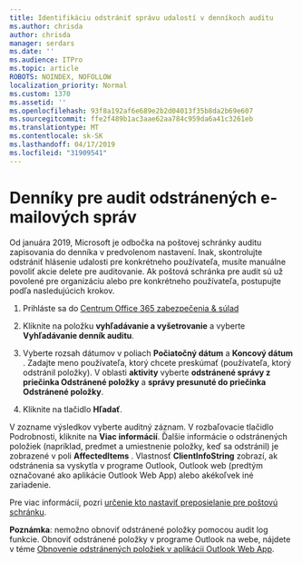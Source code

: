 ```yaml
---
title: Identifikáciu odstrániť správu udalostí v denníkoch auditu
ms.author: chrisda
author: chrisda
manager: serdars
ms.date: ''
ms.audience: ITPro
ms.topic: article
ROBOTS: NOINDEX, NOFOLLOW
localization_priority: Normal
ms.custom: 1370
ms.assetid: ''
ms.openlocfilehash: 93f8a192af6e689e2b2d04013f35b8da2b69e607
ms.sourcegitcommit: ffe2f489b1ac3aae62aa784c959da6a41c3261eb
ms.translationtype: MT
ms.contentlocale: sk-SK
ms.lasthandoff: 04/17/2019
ms.locfileid: "31909541"
---
```

# <a name="audit-logs-for-deleted-email-messages"></a>Denníky pre audit odstránených e-mailových správ

Od januára 2019, Microsoft je odbočka na poštovej schránky auditu zapisovania do denníka v predvolenom nastavení. Inak, skontrolujte odstrániť hlásenie udalosti pre konkrétneho používateľa, musíte manuálne povoliť akcie delete pre auditovanie. Ak poštová schránka pre audit sú už povolené pre organizáciu alebo pre konkrétneho používateľa, postupujte podľa nasledujúcich krokov.

1. Prihláste sa do [Centrum Office 365 zabezpečenia & súlad](https://protection.office.com/)

2. Kliknite na položku **vyhľadávanie a vyšetrovanie** a vyberte **Vyhľadávanie denník auditu**.

3. Vyberte rozsah dátumov v poliach **Počiatočný dátum** a **Koncový dátum** . Zadajte meno používateľa, ktorý chcete preskúmať (používateľa, ktorý odstránil položky). V oblasti **aktivity** vyberte **odstránené správy z priečinka Odstránené položky** a **správy presunuté do priečinka Odstránené položky**.

4. Kliknite na tlačidlo **Hľadať**.

V zozname výsledkov vyberte auditný záznam. V rozbaľovacie tlačidlo Podrobnosti, kliknite na **Viac informácií**. Ďalšie informácie o odstránených položiek (napríklad, predmet a umiestnenie položky, keď sa odstránil) je zobrazené v poli **AffectedItems** . Vlastnosť **ClientInfoString** zobrazí, ak odstránenia sa vyskytla v programe Outlook, Outlook web (predtým označované ako aplikácie Outlook Web App) alebo akékoľvek iné zariadenie.

Pre viac informácií, pozri [určenie kto nastaviť preposielanie pre poštovú schránku](https://docs.microsoft.com/office365/securitycompliance/auditing-troubleshooting-scenarios#determining-if-a-user-deleted-email-items).

**Poznámka**: nemožno obnoviť odstránené položky pomocou audit log funkcie. Obnoviť odstránené položky v programe Outlook na webe, nájdete v téme [Obnovenie odstránených položiek v aplikácii Outlook Web App](https://support.office.com/article/C3D8FC15-EEEF-4F1C-81DF-E27964B7EDD4).
